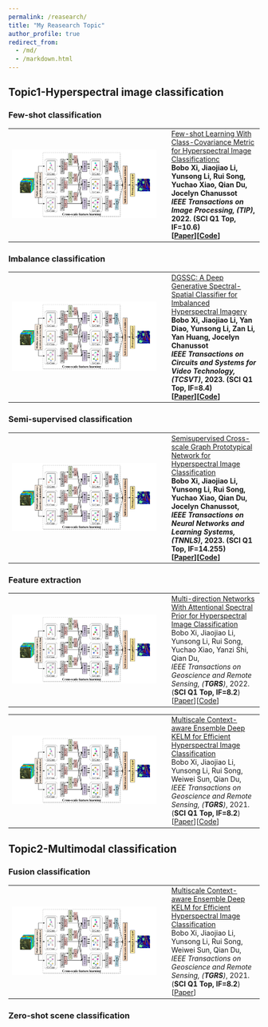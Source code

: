 ```yaml
---
permalink: /reasearch/
title: "My Reasearch Topic"
author_profile: true
redirect_from: 
  - /md/
  - /markdown.html
---
```


## Topic1-Hyperspectral image classification

### Few-shot classification

<table width="100%" class="imgtable"><tbody><tr><td width="306"><img src="../images/pic/paper1.png" width="290px"></td><td><a href="https://ieeexplore.ieee.org/document/9841445">Few-shot Learning With Class-Covariance Metric for Hyperspectral Image Classificationc</a><br><b>Bobo Xi<b>, Jiaojiao Li, Yunsong Li, Rui Song, Yuchao Xiao, Qian Du, Jocelyn Chanussot<br><i>IEEE Transactions on Image Processing, (<b>TIP</b>)</i>, 2022. (<b>SCI Q1 Top, IF=10.6</b>)<br>[<a href="https://ieeexplore.ieee.org/document/9841445">Paper</a>][<a href="https://github.com/B-Xi/TIP_2022_CMFSL">Code</a>]</b></b></td></tr></tbody></table>

  

### Imbalance classification

<table width="100%" class="imgtable"><tbody><tr><td width="306"><img src="../images/pic/paper1.png" width="290px"></td><td><a href="https://ieeexplore.ieee.org/document/9924229">DGSSC: A Deep Generative Spectral-Spatial Classifier for Imbalanced Hyperspectral Imagery</a><br><b>Bobo Xi<b>, Jiaojiao Li, Yan Diao, Yunsong Li, Zan Li, Yan Huang, Jocelyn Chanussot<br><i>IEEE Transactions on Circuits and Systems for Video Technology, (<b>TCSVT</b>)</i>, 2023. (<b>SCI Q1 Top, IF=8.4</b>)<br>[<a href="https://ieeexplore.ieee.org/document/9924229">Paper</a>][<a href="https://github.com/B-Xi/TCSVT_2022_DGSSC">Code</a>]</b></b></td></tr></tbody></table>

  

### Semi-supervised classification

<table width="100%" class="imgtable"><tbody><tr><td width="306"><img src="../images/pic/paper1.png" width="290px"></td><td><a href="https://ieeexplore.ieee.org/document/9740412">Semisupervised Cross-scale Graph Prototypical Network for Hyperspectral Image Classification</a><br><b>Bobo Xi<b>, Jiaojiao Li, Yunsong Li, Rui Song, Yuchao Xiao, Qian Du, Jocelyn Chanussot,<br><i>IEEE Transactions on Neural Networks and Learning Systems, (<b>TNNLS</b>)</i>, 2023. (<b>SCI Q1 Top, IF=14.255</b>)<br>[<a href="https://ieeexplore.ieee.org/document/9740412">Paper</a>][<a href="https://github.com/B-Xi/TNNLS_2022_X-GPN">Code</a>]</b></b></td></tr></tbody></table>


### Feature extraction

<table width="100%" class="imgtable"><tbody><tr><td width="306"><img src="../images/pic/paper1.png" width="290px"></td><td><a href="https://ieeexplore.ieee.org/document/9325080">Multi-direction Networks With Attentional Spectral Prior for Hyperspectral Image Classification</a><br>Bobo Xi, Jiaojiao Li, Yunsong Li, Rui Song, Yuchao Xiao, Yanzi Shi, Qian Du,<br><i>IEEE Transactions on Geoscience and Remote Sensing, (<b>TGRS</b>)</i>, 2022. (<b>SCI Q1 Top, IF=8.2</b>)<br>[<a href="https://ieeexplore.ieee.org/document/9325080">Paper</a>][<a href="https://github.com/B-Xi/TGRS_2021_MDN-ASP">Code</a>]</b></b></td></tr></tbody></table>

<table width="100%" class="imgtable"><tbody><tr><td width="306"><img src="../images/pic/paper1.png" width="290px"></td><td><a href="https://ieeexplore.ieee.org/document/9203816">Multiscale Context-aware Ensemble Deep KELM for Efficient Hyperspectral Image Classification</a><br>Bobo Xi, Jiaojiao Li, Yunsong Li, Rui Song, Weiwei Sun, Qian Du,<br><i>IEEE Transactions on Geoscience and Remote Sensing, (<b>TGRS</b>)</i>, 2021. (<b>SCI Q1 Top, IF=8.2</b>)<br>[<a href="https://ieeexplore.ieee.org/document/9203816">Paper</a>][<a href="https://github.com/B-Xi/TGRS_2020_MSC-EDKELM">Code</a>]</b></b></td></tr></tbody></table>



## Topic2-Multimodal classification

### Fusion classification

<table width="100%" class="imgtable"><tbody><tr><td width="306"><img src="../images/pic/paper1.png" width="290px"></td><td><a href="https://ieeexplore.ieee.org/document/9203816">Multiscale Context-aware Ensemble Deep KELM for Efficient Hyperspectral Image Classification</a><br>Bobo Xi, Jiaojiao Li, Yunsong Li, Rui Song, Weiwei Sun, Qian Du,<br><i>IEEE Transactions on Geoscience and Remote Sensing, (<b>TGRS</b>)</i>, 2021. (<b>SCI Q1 Top, IF=8.2</b>)<br>[<a href="https://ieeexplore.ieee.org/document/9203816">Paper</a>]</b></b></td></tr></tbody></table>


### Zero-shot scene classification